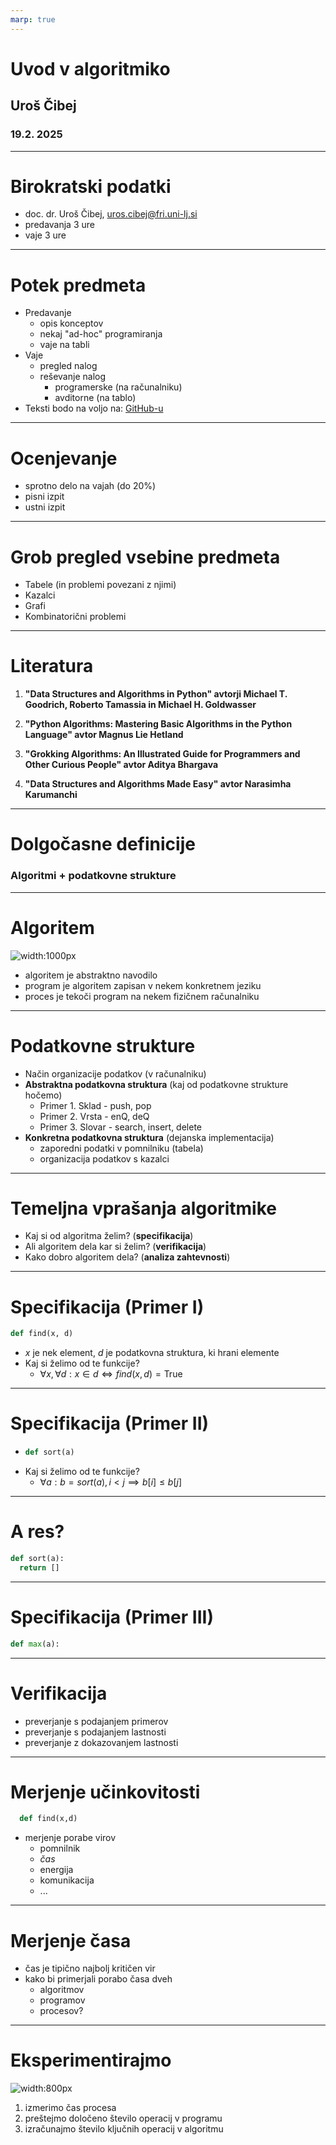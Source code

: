 ```yaml
---
marp: true
---
```


# Uvod v algoritmiko
## Uroš Čibej
### 19.2. 2025

---
# Birokratski podatki

- doc. dr. Uroš Čibej, uros.cibej@fri.uni-lj.si
- predavanja 3 ure
- vaje 3 ure

---

# Potek predmeta

- Predavanje
    - opis konceptov
    - nekaj "ad-hoc" programiranja
    - vaje na tabli
- Vaje
    - pregled nalog
    - reševanje nalog
      - programerske (na računalniku)
      - avditorne (na tablo)
- Teksti bodo na voljo na:
  [GitHub-u](https://github.com/chibo17/PeF/)

---

# Ocenjevanje

- sprotno delo na vajah (do 20%)
- pisni izpit
- ustni izpit

---

# Grob pregled vsebine predmeta

- Tabele (in problemi povezani z njimi)
- Kazalci 
- Grafi
- Kombinatorični problemi

---

# Literatura
1. **"Data Structures and Algorithms in Python" avtorji Michael T. Goodrich, Roberto Tamassia in Michael H. Goldwasser**


2. **"Python Algorithms: Mastering Basic Algorithms in the Python Language" avtor Magnus Lie Hetland**


3. **"Grokking Algorithms: An Illustrated Guide for Programmers and Other Curious People" avtor Aditya Bhargava**
 
4. **"Data Structures and Algorithms Made Easy" avtor Narasimha Karumanchi**

---

# Dolgočasne definicije

### Algoritmi + podatkovne strukture 

---

# Algoritem

![width:1000px](img/p1-01.png)
- algoritem je abstraktno navodilo
- program je algoritem zapisan v nekem konkretnem jeziku
- proces je tekoči program na nekem fizičnem računalniku

---

# Podatkovne strukture
- Način organizacije podatkov (v računalniku)
- **Abstraktna podatkovna struktura** (kaj od podatkovne strukture hočemo)
	- Primer 1. Sklad - push, pop
	- Primer 2. Vrsta - enQ, deQ
	- Primer 3. Slovar - search, insert, delete
- **Konkretna podatkovna struktura** (dejanska implementacija)
	- zaporedni podatki v pomnilniku (tabela)
	- organizacija podatkov s kazalci
---

# Temeljna vprašanja algoritmike

- Kaj si od algoritma želim? (**specifikacija**)
- Ali algoritem dela kar si želim? (**verifikacija**)
- Kako dobro algoritem dela? (**analiza zahtevnosti**)
---

# Specifikacija (Primer I)

  ```python
  def find(x, d)
  ```
- $x$ je nek element, $d$ je podatkovna struktura, ki hrani elemente
- Kaj si želimo od te funkcije?
  - $\forall x,\forall d: x\in d \iff find(x,d) = \text{True}$

---
# Specifikacija (Primer II)

-
  ```python
  def sort(a)
  ```
- Kaj si želimo od te funkcije?
  - $\forall a:  b=sort(a), i<j\implies b[i]\leq b[j]$
---

# A res?

  ```python
  def sort(a):
    return []
  ```
---

# Specifikacija (Primer III)

  ```python
  def max(a):
  ```
---
# Verifikacija
- preverjanje s podajanjem primerov
- preverjanje s podajanjem lastnosti
- preverjanje z dokazovanjem lastnosti
---
# Merjenje učinkovitosti

```python
  def find(x,d)
  ```
  - merjenje porabe virov
    - pomnilnik
    - *čas*
    - energija
    - komunikacija
    - ...
---
# Merjenje časa
- čas je tipično najbolj kritičen vir
- kako bi primerjali porabo časa dveh 
    - algoritmov
    - programov
    - procesov?

---
# Eksperimentirajmo

![width:800px](img/p1-01.png)
1. izmerimo čas procesa
2. preštejmo določeno število operacij v programu
3. izračunajmo število ključnih operacij v algoritmu
